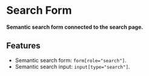 # Search Form

**Semantic search form connected to the search page.**

## Features

- Semantic search form: `form[role="search"]`.
- Semantic search input: `input[type="search"]`.
